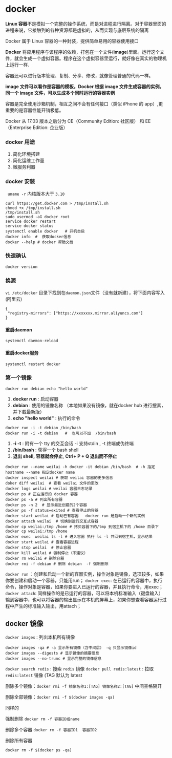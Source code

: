 # docker
**Linux 容器**不是模拟一个完整的操作系统，而是对进程进行隔离。对于容器里面的进程来说，它接触到的各种资源都是虚拟的，从而实现与底层系统的隔离

Docker 属于 Linux 容器的一种封装，提供简单易用的容器使用接口

**Docker** 将应用程序与该程序的依赖，打包在一个文件(**image**)里面。运行这个文件，就会生成一个虚拟容器。程序在这个虚拟容器里运行，就好像在真实的物理机上运行一样.

容器还可以进行版本管理、复制、分享、修改，就像管理普通的代码一样。

**image 文件可以看作是容器的模板。Docker 根据 image 文件生成容器的实例。同一个 image 文件，可以生成多个同时运行的容器实例**

容器是完全使用沙箱机制，相互之间不会有任何接口（类似 iPhone 的 app）,更重要的是容器性能开销极低。
 
Docker 从 17.03 版本之后分为 CE（Community Edition: 社区版） 和 EE（Enterprise Edition: 企业版）

### docker 用途
1. 简化环境搭建
2. 简化运维工作量
3. 微服务利器

### docker 安装
` uname -r` 内核版本大于 `3.10`

```
curl https://get.docker.com > /tmp/install.sh
chmod +x /tmp/install.sh
/tmp/install.sh
sudo usermod -aG docker root
service docker restart
service docker status
systemctl enable docker   # 开机自启
docker info  #  获取docker信息
docker --help # docker 帮助文档

```

### 快速确认

`docker version `


### 换源
`vi /etc/docker`  目录下找到在`daemon.json`文件（没有就新建），将下面内容写入(阿里云)
```
{
 "registry-mirrors": ["https://xxxxxxx.mirror.aliyuncs.com"]
}
```

#### 重启daemon
`systemctl daemon-reload`
 
#### 重启docker服务
`systemctl restart docker`

### 第一个镜像

```
docker run debian echo "hello world"
```

1. **docker run**  : 启动容器
2. **debian** : 使用的镜像名称  （本地如果没有镜像，就在docker hub 进行搜素，并下载最新版）
3. **echo "hello world"** : 执行的命令


```
docker run -i -t debian /bin/bash   
docker run -i -t debian   #  也可以不加  /bin/bash
```


1. **-i -t**  : 附有一个 tty 的交互会话     -i 支持stdin , -t 终端或伪终端
2. **/bin/bash** : 获得一个 bash shell
3. **退出 shell, 容器就会停止**, **Ctrl+ P + Q 退出而不停止**

``` 
docker run --name weilai -h docker -it debian /bin/bash  # -h 指定hostname --name 指定docker name
docker inspect weilai # 获取 weilai 容器的更多信息
doker diff weilai  # 查看 weilai 文件的更改
docker logs weilai # weilai 容器日志记录
docker ps # 正在运行的 docker 容器
docker ps -a # 列出所有容器
docker ps -n 2  # 显示最近创建的2个容器
docker ps -f status=exited # 查看停止的容器
docker start weilai # 启动已有容器   docker run 是启动一个新的实例  
docker attach weilai  # 切换到运行交互式容器
docker cp weilai:/tmp /home # 拷贝容器下的/tmp 到宿主机下的 /home 目录下
docker cp weilai:/tmp /home
docker exec  weilai ls -l # 进入容器 执行 ls -l 并回到宿主机，显示结果
docker start weilai # 查看容器进程
docker stop weilai  # 停止容器
docker kill weilai # 强制停止（不建议）
docker rm weilai # 删除容器
docker rmi -f debian # 删除 debian  -f 强制删除

```


`docker run` ：创建和启动一个新的容器实例，操作对象是镜像，选项较多，如果你要创建和启动一个容器，只能用run；
`docker exec`: 在已运行的容器中，执行命令，操作对象是容器，如果你要进入已运行的容器，并且执行命令，用exec；
`docker attach`: 同样操作的是已运行的容器，可以将本机标准输入（键盘输入）输到容器中，也可以将容器的输出显示在本机的屏幕上，如果你想查看容器运行过程中产生的标准输入输出，用attach；

## docker 镜像
`docker images` : 列出本机所有镜像
```
docker images -qa # -a 显示所有镜像（含中间层） -q 只显示镜像id
docker images --digests # 显示镜像的摘要信息
docker images --no-trunc # 显示完整的镜像信息 
```

`docker search redis` : 搜索 `redis` 镜像
`docker pull redis:latest`  :  拉取 `redis:latest` 镜像 (TAG  默认为 latest

删除多个镜像：`docker rmi -f 镜像名称1:[TAG] 镜像名称2:[TAG]`
中间空格隔开
 
删除全部镜像：`docker rmi -f $(docker images -qa)`

同样的

强制删除 `docker rm -f 容器ID或name`

删除多个容器 
`docker rm -f 容器ID1  容器ID2 `
 
删除所有容器

`docker rm -f $(docker ps -qa)`
 




